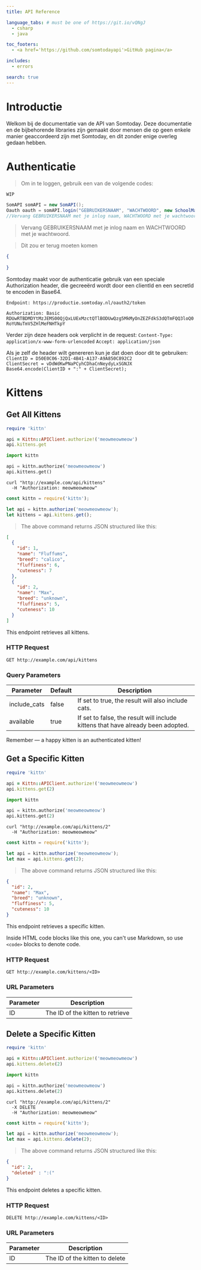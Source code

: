 ```yaml
---
title: API Reference

language_tabs: # must be one of https://git.io/vQNgJ
  - csharp
  - java

toc_footers:
  - <a href='https://github.com/somtodayapi'>GitHub pagina</a>

includes:
  - errors

search: true
---
```


# Introductie

Welkom bij de documentatie van de API van Somtoday. Deze documentatie en de bijbehorende libraries zijn gemaakt door mensen die op geen enkele manier geaccordeerd zijn met Somtoday, en dit zonder enige overleg gedaan hebben.

# Authenticatie

> Om in te loggen, gebruik een van de volgende codes:

```csharp
WIP
```

```java
SomAPI somAPI = new SomAPI();
Oauth oauth = somAPI.login("GEBRUIKERSNAAM", "WACHTWOORD", new SchoolManager().getSchoolByName("SCHOOL NAAM"));
//Vervang GEBRUIKERSNAAM met je inlog naam, WACHTWOORD met je wachtwoord en SCHOOL NAAM met de naam van je instantie, meer info daarover bij het kopje Scholen
```

> Vervang GEBRUIKERSNAAM met je inlog naam en WACHTWOORD met je wachtwoord.

> Dit zou er terug moeten komen
```json
{
    
}
```

Somtoday maakt voor de authenticatie gebruik van een speciale Authorization header, die gecreeërd wordt door een clientId en een secretId te encoden in Base64.

`Endpoint: https://productie.somtoday.nl/oauth2/token`

`Authorization: Basic RDUwRTBDMDYtMzJEMS00QjQxLUExMzctQTlBODUwQzg5MkMyOnZEZFdkS3dQTmFQQ3loQ0RoYUNuTmV5ZHlMeFNHTkpY`

Verder zijn deze headers ook verplicht in de request:
`Content-Type: application/x-www-form-urlencoded`
`Accept: application/json`

<aside class="notice">
Als je zelf de header wilt genereren kun je dat doen door dit te gebruiken:<br>
<code>ClientID = D50E0C06-32D1-4B41-A137-A9A850C892C2</code><br>
<code>ClientSecret = vDdWdKwPNaPCyhCDhaCnNeydyLxSGNJX</code><br>
<code>Base64.encode(ClientID + ":" + ClientSecret);</code>
</aside>

# Kittens

## Get All Kittens

```ruby
require 'kittn'

api = Kittn::APIClient.authorize!('meowmeowmeow')
api.kittens.get
```

```python
import kittn

api = kittn.authorize('meowmeowmeow')
api.kittens.get()
```

```shell
curl "http://example.com/api/kittens"
  -H "Authorization: meowmeowmeow"
```

```javascript
const kittn = require('kittn');

let api = kittn.authorize('meowmeowmeow');
let kittens = api.kittens.get();
```

> The above command returns JSON structured like this:

```json
[
  {
    "id": 1,
    "name": "Fluffums",
    "breed": "calico",
    "fluffiness": 6,
    "cuteness": 7
  },
  {
    "id": 2,
    "name": "Max",
    "breed": "unknown",
    "fluffiness": 5,
    "cuteness": 10
  }
]
```

This endpoint retrieves all kittens.

### HTTP Request

`GET http://example.com/api/kittens`

### Query Parameters

Parameter | Default | Description
--------- | ------- | -----------
include_cats | false | If set to true, the result will also include cats.
available | true | If set to false, the result will include kittens that have already been adopted.

<aside class="success">
Remember — a happy kitten is an authenticated kitten!
</aside>

## Get a Specific Kitten

```ruby
require 'kittn'

api = Kittn::APIClient.authorize!('meowmeowmeow')
api.kittens.get(2)
```

```python
import kittn

api = kittn.authorize('meowmeowmeow')
api.kittens.get(2)
```

```shell
curl "http://example.com/api/kittens/2"
  -H "Authorization: meowmeowmeow"
```

```javascript
const kittn = require('kittn');

let api = kittn.authorize('meowmeowmeow');
let max = api.kittens.get(2);
```

> The above command returns JSON structured like this:

```json
{
  "id": 2,
  "name": "Max",
  "breed": "unknown",
  "fluffiness": 5,
  "cuteness": 10
}
```

This endpoint retrieves a specific kitten.

<aside class="warning">Inside HTML code blocks like this one, you can't use Markdown, so use <code>&lt;code&gt;</code> blocks to denote code.</aside>

### HTTP Request

`GET http://example.com/kittens/<ID>`

### URL Parameters

Parameter | Description
--------- | -----------
ID | The ID of the kitten to retrieve

## Delete a Specific Kitten

```ruby
require 'kittn'

api = Kittn::APIClient.authorize!('meowmeowmeow')
api.kittens.delete(2)
```

```python
import kittn

api = kittn.authorize('meowmeowmeow')
api.kittens.delete(2)
```

```shell
curl "http://example.com/api/kittens/2"
  -X DELETE
  -H "Authorization: meowmeowmeow"
```

```javascript
const kittn = require('kittn');

let api = kittn.authorize('meowmeowmeow');
let max = api.kittens.delete(2);
```

> The above command returns JSON structured like this:

```json
{
  "id": 2,
  "deleted" : ":("
}
```

This endpoint deletes a specific kitten.

### HTTP Request

`DELETE http://example.com/kittens/<ID>`

### URL Parameters

Parameter | Description
--------- | -----------
ID | The ID of the kitten to delete


